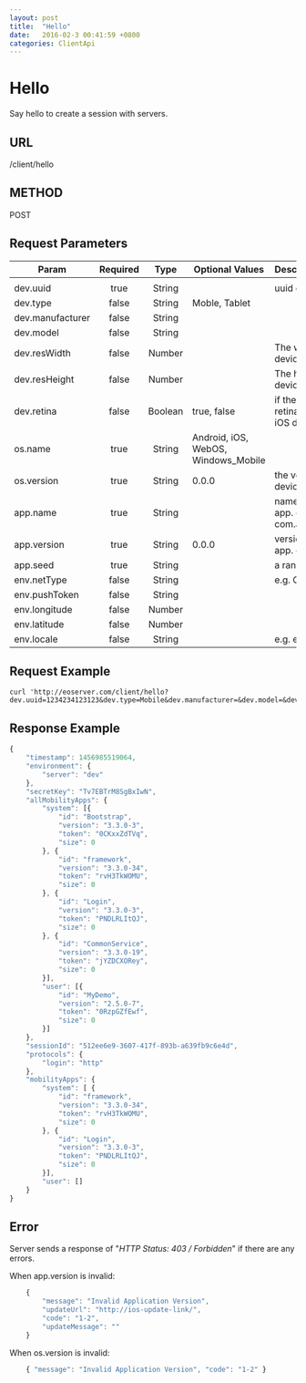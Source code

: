 ```yaml
---
layout: post
title:  "Hello"
date:   2016-02-3 00:41:59 +0800
categories: ClientApi
---
```


# Hello
Say hello to create a session with servers.

## URL
/client/hello


## METHOD
POST

## Request Parameters

| Param   | Required | Type |  Optional Values |  Descscription |
|---------|:--------:|:----:|------------------|:---------------|
|  |  |  |  |  |
| dev.uuid | true | String | | uuid of a device |
| dev.type | false | String | Moble, Tablet |  |
| dev.manufacturer | false | String |  |  |
| dev.model | false | String |  |  |
| dev.resWidth | false | Number |  | The width of the device screen |
| dev.resHeight | false | Number |  | The height of the device screen |
| dev.retina | false | Boolean | true, false | if the screen is retina or not (for iOS devices) |
| os.name | true | String | Android, iOS, WebOS, Windows_Mobile |  |
| os.version | true | String | 0.0.0 | the version of the device. e.g. 9.0.2 |
| app.name | true | String |  | name of a client app. e.g. com.abc.mobile.app |
| app.version | true | String | 0.0.0 | version of a client app. e.g. 1.0.0 |
| app.seed | true | String |  | a random string |
| env.netType | false | String |  | e.g. CDMA |
| env.pushToken | false | String |  |  |
| env.longitude | false | Number |  |  |
| env.latitude | false | Number |  |  |
| env.locale | false | String |  | e.g. en|

## Request Example

```shell
curl 'http://eoserver.com/client/hello?dev.uuid=1234234123123&dev.type=Mobile&dev.manufacturer=&dev.model=&dev.resWidth=&dev.resHeight=&dev.retina=&os.name=iOS&os.version=8.0&app.name=com.abc.mobile.app&app.version=3.2.0&app.seed=_RANDOM_&env.netType=&env.pushToken=&env.longitude=&env.latitude=&env.altitude=&env.locale=en'
```

## Response Example

```javascript
{
    "timestamp": 1456985519064,
    "environment": {
        "server": "dev"
    },
    "secretKey": "Tv7EBTrM8SgBxIwN",
    "allMobilityApps": {
        "system": [{
            "id": "Bootstrap",
            "version": "3.3.0-3",
            "token": "0CKxxZdTVq",
            "size": 0
        }, {
            "id": "framework",
            "version": "3.3.0-34",
            "token": "rvH3TkWOMU",
            "size": 0
        }, {
            "id": "Login",
            "version": "3.3.0-3",
            "token": "PNDLRLItQJ",
            "size": 0
        }, {
            "id": "CommonService",
            "version": "3.3.0-19",
            "token": "jYZDCXORey",
            "size": 0
        }],
        "user": [{
            "id": "MyDemo",
            "version": "2.5.0-7",
            "token": "0RzpGZfEwf",
            "size": 0
        }]
    },
    "sessionId": "512ee6e9-3607-417f-893b-a639fb9c6e4d",
    "protocols": {
        "login": "http"
    },
    "mobilityApps": {
        "system": [ {
            "id": "framework",
            "version": "3.3.0-34",
            "token": "rvH3TkWOMU",
            "size": 0
        }, {
            "id": "Login",
            "version": "3.3.0-3",
            "token": "PNDLRLItQJ",
            "size": 0
        }],
        "user": []
    }
}
```

## Error
Server sends a response of "*HTTP Status: 403 / Forbidden*" if there are any errors.

When app.version is invalid: 

```javascript
    {
        "message": "Invalid Application Version",
        "updateUrl": "http://ios-update-link/",
        "code": "1-2",
        "updateMessage": ""
    }
```

When os.version is invalid:

```javascript
    { "message": "Invalid Application Version", "code": "1-2" }
```